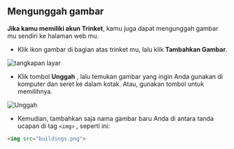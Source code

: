 ## Mengunggah gambar

**Jika kamu memiliki akun Trinket**, kamu juga dapat mengunggah gambar mu sendiri ke halaman web mu.

+ Klik ikon gambar di bagian atas trinket mu, lalu klik **Tambahkan Gambar**.

![tangkapan layar](images/story-upload.png)

+ Klik tombol **Unggah** , lalu temukan gambar yang ingin Anda gunakan di komputer dan seret ke dalam kotak. Atau, gunakan tombol untuk memilihnya.

![Unggah](images/upload-image.png)

+ Kemudian, tambahkan saja nama gambar baru Anda di antara tanda ucapan di tag `<img>` , seperti ini:

```html
<img src="buildings.png">
```